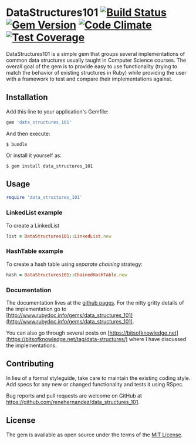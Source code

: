 # DataStructures101 [![Build Status](https://travis-ci.org/renehernandez/data_structures_101.svg)](https://travis-ci.org/renehernandez/data_structures_101) [![Gem Version](https://badge.fury.io/rb/data_structures_101.svg)](https://badge.fury.io/rb/data_structures_101) [![Code Climate](https://codeclimate.com/github/renehernandez/data_structures_101/badges/gpa.svg)](https://codeclimate.com/github/renehernandez/data_structures_101) [![Test Coverage](https://codeclimate.com/github/renehernandez/data_structures_101/badges/coverage.svg)](https://codeclimate.com/github/renehernandez/data_structures_101/coverage)

DataStructures101 is a simple gem that groups several implementations of common data structures usually taught in Computer Science courses. The overall goal of the gem is to provide easy to use functionality (trying to match the behavior of existing structures in Ruby) while providing the user with a framework to test and compare their implementations against.

## Installation

Add this line to your application's Gemfile:

```ruby
gem 'data_structures_101'
```

And then execute:

    $ bundle

Or install it yourself as:

    $ gem install data_structures_101

## Usage

```ruby
require 'data_structures_101'
```

### LinkedList example

To create a LinkedList

```ruby
list = DataStructures101::LinkedList.new
```

### HashTable example

To create a hash table using *separate chaining* strategy:

```ruby
hash = DataStructures101::ChainedHashTable.new
```

### Documentation

The documentation lives at the [github pages](https://renehernandez.github.io/data_structures_101/). For the nitty gritty details of the implementation go to [http://www.rubydoc.info/gems/data_structures_101](http://www.rubydoc.info/gems/data_structures_101).

You can also go through several posts on [https://bitsofknowledge.net](https://bitsofknowledge.net/tag/data-structures/) where I have discussed the implementations.

## Contributing

In lieu of a formal styleguide, take care to maintain the existing coding style. Add specs for any new or changed functionality and tests it using RSpec.

Bug reports and pull requests are welcome on GitHub at https://github.com/renehernandez/data_structures_101.

## License

The gem is available as open source under the terms of the [MIT License](http://opensource.org/licenses/MIT).

